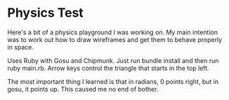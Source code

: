 Physics Test
============

Here's a bit of a physics playground I was working on. My main intention was
to work out how to draw wireframes and get them to behave properly in space.

Uses Ruby with Gosu and Chipmunk. Just run bundle install and then run
ruby main.rb. Arrow keys control the triangle that starts in the top left.

The most important thing I learned is that in radians, 0 points right,
but in gosu, it points up. This caused me no end of bother.
